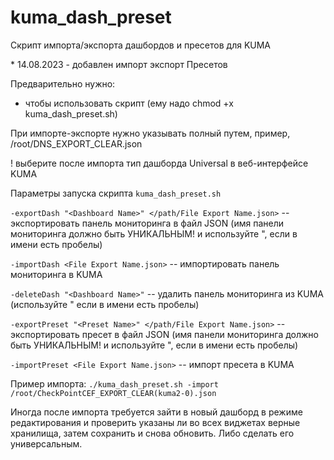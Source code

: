 # kuma_dash_preset
Скрипт импорта/экспорта дашбордов и пресетов для KUMA


\* 14.08.2023 - добавлен импорт экспорт Пресетов

Предварительно нужно:
* чтобы использовать скрипт (ему надо chmod +x kuma_dash_preset.sh)

При импорте-экспорте нужно указывать полный путем, пример, /root/DNS_EXPORT_CLEAR.json

! выберите после импорта тип дашборда Universal в веб-интерфейсе KUMA

Параметры запуска скрипта `kuma_dash_preset.sh`

`-exportDash "<Dashboard Name>" </path/File Export Name.json>` -- экспортировать панель мониторинга в файл JSON (имя панели мониторинга должно быть УНИКАЛЬНЫМ! и используйте ", если в имени есть пробелы)

`-importDash <File Export Name.json>` -- импортировать панель мониторинга в KUMA

`-deleteDash "<Dashboard Name>"` -- удалить панель мониторинга из KUMA (используйте " если в имени есть пробелы)

`-exportPreset "<Preset Name>" </path/File Export Name.json>` -- экспортировать пресет в файл JSON (имя панели мониторинга должно быть УНИКАЛЬНЫМ! и используйте ", если в имени есть пробелы)

`-importPreset <File Export Name.json>` -- импорт пресета в KUMA


Пример импорта:
`./kuma_dash_preset.sh -import /root/CheckPointCEF_EXPORT_CLEAR(kuma2-0).json`

Иногда после импорта требуется зайти в новый дашборд в режиме редактирования и проверить указаны ли во всех виджетах верные хранилища, затем сохранить и снова обновить. Либо сделать его универсальным.
